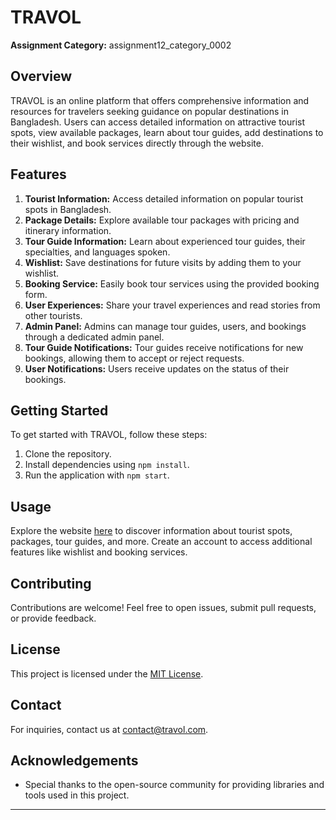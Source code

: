 # TRAVOL
**Assignment Category:** assignment12_category_0002

## Overview
TRAVOL is an online platform that offers comprehensive information and resources for travelers seeking guidance on popular destinations in Bangladesh. Users can access detailed information on attractive tourist spots, view available packages, learn about tour guides, add destinations to their wishlist, and book services directly through the website.

## Features
1. **Tourist Information:** Access detailed information on popular tourist spots in Bangladesh.
2. **Package Details:** Explore available tour packages with pricing and itinerary information.
3. **Tour Guide Information:** Learn about experienced tour guides, their specialties, and languages spoken.
4. **Wishlist:** Save destinations for future visits by adding them to your wishlist.
5. **Booking Service:** Easily book tour services using the provided booking form.
6. **User Experiences:** Share your travel experiences and read stories from other tourists.
7. **Admin Panel:** Admins can manage tour guides, users, and bookings through a dedicated admin panel.
8. **Tour Guide Notifications:** Tour guides receive notifications for new bookings, allowing them to accept or reject requests.
9. **User Notifications:** Users receive updates on the status of their bookings.

## Getting Started
To get started with TRAVOL, follow these steps:
1. Clone the repository.
2. Install dependencies using `npm install`.
3. Run the application with `npm start`.

## Usage
Explore the website [here](https://your-travol-website-link.com) to discover information about tourist spots, packages, tour guides, and more. Create an account to access additional features like wishlist and booking services.

## Contributing
Contributions are welcome! Feel free to open issues, submit pull requests, or provide feedback.

## License
This project is licensed under the [MIT License](LICENSE).

## Contact
For inquiries, contact us at contact@travol.com.

## Acknowledgements
- Special thanks to the open-source community for providing libraries and tools used in this project.

---


